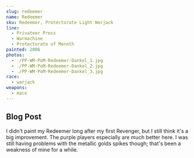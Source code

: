 ```yaml
---
slug: redeemer
name: Redeemer
sku: Redeemer, Protectorate Light Warjack
line:
  - Privateer Press
  - Warmachine
  - Protectorate of Menoth
painted: 2006
photos:
  - ./PP-WM-PoM-Redeemer-Dankel_1.jpg
  - ./PP-WM-PoM-Redeemer-Dankel_2.jpg
  - ./PP-WM-PoM-Redeemer-Dankel_3.jpg
race:
  - warjack
weapons:
  - mace
---
```


## Blog Post

I didn't paint my Redeemer long after my first Revenger, but I still think it's a big improvement. The purple players especially are much better here. I was still having problems with the metallic golds spikes though; that's been a weakness of mine for a while.
